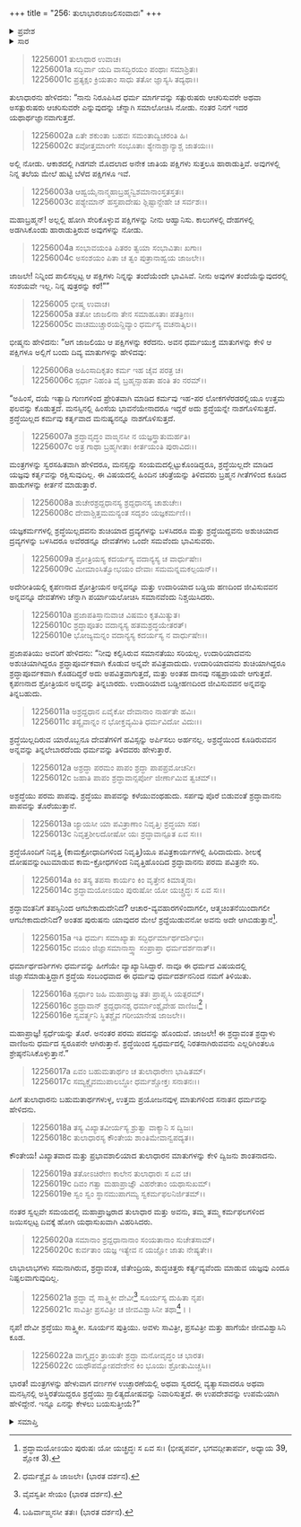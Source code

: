 +++
title = "256: ತುಲಾಭಾರಜಾಜಲಿಸಂವಾದಃ"
+++

<details><summary>ಪ್ರವೇಶ</summary>


।।   ಓಂ ಓಂ ನಮೋ ನಾರಾಯಣಾಯ।।   ಶ್ರೀ ವೇದವ್ಯಾಸಾಯ ನಮಃ ।।

ಶ್ರೀ ಕೃಷ್ಣದ್ವೈಪಾಯನ ವೇದವ್ಯಾಸ ವಿರಚಿತ  

**ಶ್ರೀ ಮಹಾಭಾರತ**

**ಶಾಂತಿ ಪರ್ವ**

**ಮೋಕ್ಷಧರ್ಮ ಪರ್ವ**

**ಅಧ್ಯಾಯ 256**


</details>

<details><summary>ಸಾರ</summary>

ಜಾಜಲಿಗೆ ಪಕ್ಷಿಗಳ ಉಪದೇಶ (1-22).


</details>


> 12256001 ತುಲಾಧಾರ ಉವಾಚ।   
12256001a ಸದ್ಭಿರ್ವಾ ಯದಿ ವಾಸದ್ಭಿರಯಂ ಪಂಥಾಃ ಸಮಾಶ್ರಿತಃ।  
12256001c ಪ್ರತ್ಯಕ್ಷಂ ಕ್ರಿಯತಾಂ ಸಾಧು ತತೋ ಜ್ಞಾಸ್ಯಸಿ ತದ್ಯಥಾ।।

ತುಲಾಧಾರನು ಹೇಳಿದನು: “ನಾನು ನಿರೂಪಿಸಿದ ಧರ್ಮ ಮಾರ್ಗವನ್ನು ಸತ್ಪುರುಷರು ಆಚರಿಸುವರೇ ಅಥವಾ ಅಸತ್ಪುರುಷರು ಆಚರಿಸುವರೇ ಎನ್ನುವುದನ್ನು ಚೆನ್ನಾಗಿ ಸಮಾಲೋಚಿಸಿ ನೋಡು. ನಂತರ ನಿನಗೆ ಇದರ ಯಥಾರ್ಥಜ್ಞಾನವಾಗುತ್ತದೆ.

> 12256002a ಏತೇ ಶಕುಂತಾ ಬಹವಃ ಸಮಂತಾದ್ವಿಚರಂತಿ ಹಿ।  
12256002c ತವೋತ್ತಮಾಂಗೇ ಸಂಭೂತಾಃ ಶ್ಯೇನಾಶ್ಚಾನ್ಯಾಶ್ಚ ಜಾತಯಃ।।

ಅಲ್ಲಿ ನೋಡು. ಆಕಾಶದಲ್ಲಿ ಗಿಡಗವೇ ಮೊದಲಾದ ಅನೇಕ ಜಾತಿಯ ಪಕ್ಷಿಗಳು ಸುತ್ತಲೂ ಹಾರಾಡುತ್ತಿವೆ. ಅವುಗಳಲ್ಲಿ ನಿನ್ನ ತಲೆಯ ಮೇಲೆ ಹುಟ್ಟಿ ಬೆಳೆದ ಪಕ್ಷಿಗಳೂ ಇವೆ.

> 12256003a ಆಹ್ವಯೈನಾನ್ಮಹಾಬ್ರಹ್ಮನ್ವಿಶಮಾನಾಂಸ್ತತಸ್ತತಃ।  
12256003c ಪಶ್ಯೇಮಾನ್ ಹಸ್ತಪಾದೇಷು ಶ್ಲಿಷ್ಟಾನ್ದೇಹೇ ಚ ಸರ್ವಶಃ।।

ಮಹಾಬ್ರಹ್ಮನ್! ಅಲ್ಲಲ್ಲಿ ಹೋಗಿ ಸೇರಿಕೊಳ್ಳುವ ಪಕ್ಷಿಗಳನ್ನು ನೀನು ಆಹ್ವಾನಿಸು. ಕಾಲುಗಳಲ್ಲಿ ದೇಹಗಳಲ್ಲಿ ಅಡಗಿಸಿಕೊಂಡು ಹಾರಾಡುತ್ತಿರುವ ಅವುಗಳನ್ನು ನೋಡು.

> 12256004a ಸಂಭಾವಯಂತಿ ಪಿತರಂ ತ್ವಯಾ ಸಂಭಾವಿತಾಃ ಖಗಾಃ।  
12256004c ಅಸಂಶಯಂ ಪಿತಾ ಚ ತ್ವಂ ಪುತ್ರಾನಾಹ್ವಯ ಜಾಜಲೇ।।

ಜಾಜಲೇ! ನಿನ್ನಿಂದ ಪಾಲಿಸಲ್ಪಟ್ಟ ಆ ಪಕ್ಷಿಗಳು ನಿನ್ನನ್ನು ತಂದೆಯೆಂದೇ ಭಾವಿಸಿವೆ. ನೀನು ಅವುಗಳ ತಂದೆಯೆನ್ನುವುದರಲ್ಲಿ ಸಂಶಯವೇ ಇಲ್ಲ. ನಿನ್ನ ಪುತ್ರರನ್ನು ಕರೆ!””

> 12256005 ಭೀಷ್ಮ ಉವಾಚ।   
12256005a ತತೋ ಜಾಜಲಿನಾ ತೇನ ಸಮಾಹೂತಾಃ ಪತತ್ರಿಣಃ।  
12256005c ವಾಚಮುಚ್ಚಾರಯನ್ದಿವ್ಯಾಂ ಧರ್ಮಸ್ಯ ವಚನಾತ್ಕಿಲ।।

ಭೀಷ್ಮನು ಹೇಳಿದನು: ”ಆಗ ಜಾಜಲಿಯು ಆ ಪಕ್ಷಿಗಳನ್ನು ಕರೆದನು. ಅವನ ಧರ್ಮಯುಕ್ತ ಮಾತುಗಳನ್ನು ಕೇಳಿ ಆ ಪಕ್ಷಿಗಳೂ ಅಲ್ಲಿಗೆ ಬಂದು ದಿವ್ಯ ಮಾತುಗಳನ್ನು ಹೇಳಿದವು:

> 12256006a ಅಹಿಂಸಾದಿಕೃತಂ ಕರ್ಮ ಇಹ ಚೈವ ಪರತ್ರ ಚ।  
12256006c ಸ್ಪರ್ಧಾ ನಿಹಂತಿ ವೈ ಬ್ರಹ್ಮನ್ಸಾಹತಾ ಹಂತಿ ತಂ ನರಮ್।।

“ಅಹಿಂಸೆ, ದಯೆ ಇತ್ಯಾದಿ ಗುಣಗಳಿಂದ ಪ್ರೇರಿತವಾಗಿ ಮಾಡಿದ ಕರ್ಮವು ಇಹ-ಪರ ಲೋಕಗಳೆರಡರಲ್ಲಿಯೂ ಉತ್ತಮ ಫಲವನ್ನು ಕೊಡುತ್ತದೆ. ಮನಸ್ಸಿನಲ್ಲಿ ಹಿಂಸೆಯ ಭಾವನೆಯೇನಾದರೂ ಇದ್ದರೆ ಅದು ಶ್ರದ್ಧೆಯನ್ನೇ ನಾಶಗೊಳಿಸುತ್ತದೆ. ಶ್ರದ್ಧೆಯಿಲ್ಲದ ಕರ್ಮವು ಕರ್ತೃವಾದ ಮನುಷ್ಯನನ್ನೂ ನಾಶಗೊಳಿಸುತ್ತದೆ.

> 12256007a ಶ್ರದ್ಧಾವೃದ್ಧಂ ವಾಙ್ಮನಸೀ ನ ಯಜ್ಞಸ್ತ್ರಾತುಮರ್ಹತಿ।  
12256007c ಅತ್ರ ಗಾಥಾ ಬ್ರಹ್ಮಗೀತಾಃ ಕೀರ್ತಯಂತಿ ಪುರಾವಿದಃ।।

ಮಂತ್ರಗಳನ್ನು ಸ್ವರಸಹಿತವಾಗಿ ಹೇಳಿದರೂ, ಮನಸ್ಸನ್ನು ಸಂಯಮದಲ್ಲಿಟ್ಟುಕೊಂಡಿದ್ದರೂ, ಶ್ರದ್ಧೆಯಿಲ್ಲದೇ ಮಾಡಿದ ಯಜ್ಞವು ಕರ್ತೃವನ್ನು ರಕ್ಷಿಸುವುದಿಲ್ಲ. ಈ ವಿಷಯದಲ್ಲಿ ಹಿಂದಿನ ಚರಿತ್ರೆಯನ್ನು ತಿಳಿದವರು ಬ್ರಹ್ಮನ ಗೀತೆಗಳಿಂದ ಕೂಡಿದ ಹಾಡುಗಳನ್ನು ಕೀರ್ತನೆ ಮಾಡುತ್ತಾರೆ.

> 12256008a ಶುಚೇರಶ್ರದ್ದಧಾನಸ್ಯ ಶ್ರದ್ದಧಾನಸ್ಯ ಚಾಶುಚೇಃ।  
12256008c ದೇವಾಶ್ಚಿತ್ತಮಮನ್ಯಂತ ಸದೃಶಂ ಯಜ್ಞಕರ್ಮಣಿ।।

ಯಜ್ಞಕರ್ಮಗಳಲ್ಲಿ ಶ್ರದ್ಧೆಯಿಲ್ಲದವನು ಶುಚಿಯಾದ ದ್ರವ್ಯಗಳನ್ನು ಬಳಸಿದರೂ ಮತ್ತು ಶ್ರದ್ಧೆಯಿದ್ದವನು ಅಶುಚಿಯಾದ ದ್ರವ್ಯಗಳನ್ನು ಬಳಸಿದರೂ ಅವೆರಡನ್ನೂ ದೇವತೆಗಳು ಒಂದೇ ಸಮವೆಂದು ಭಾವಿಸುವರು.

> 12256009a ಶ್ರೋತ್ರಿಯಸ್ಯ ಕದರ್ಯಸ್ಯ ವದಾನ್ಯಸ್ಯ ಚ ವಾರ್ಧುಷೇಃ।  
12256009c ಮೀಮಾಂಸಿತ್ವೋಭಯಂ ದೇವಾಃ ಸಮಮನ್ನಮಕಲ್ಪಯನ್।।

ಅದೇರೀತಿಯಲ್ಲಿ ಕೃಪಣನಾದ ಶ್ರೋತ್ರೀಯನ ಅನ್ನವನ್ನೂ ಮತ್ತು ಉದಾರಿಯಾದ ಬಡ್ಡಿಯ ಹಣದಿಂದ ಜೀವಿಸುವವನ ಅನ್ನವನ್ನೂ ದೇವತೆಗಳು ಚೆನ್ನಾಗಿ ಪರ್ಯಾಯಲೋಚಿಸಿ ಸಮಾನವೆಂದು ನಿಶ್ಚಯಿಸಿದರು.

> 12256010a ಪ್ರಜಾಪತಿಸ್ತಾನುವಾಚ ವಿಷಮಂ ಕೃತಮಿತ್ಯುತ।  
12256010c ಶ್ರದ್ಧಾಪೂತಂ ವದಾನ್ಯಸ್ಯ ಹತಮಶ್ರದ್ಧಯೇತರತ್।  
12256010e ಭೋಜ್ಯಮನ್ನಂ ವದಾನ್ಯಸ್ಯ ಕದರ್ಯಸ್ಯ ನ ವಾರ್ಧುಷೇಃ।।

ಪ್ರಜಾಪತಿಯು ಅವರಿಗೆ ಹೇಳಿದನು: “ನೀವು ಕಲ್ಪಿಸಿರುವ ಸಮಾನತೆಯು ಸರಿಯಲ್ಲ. ಉದಾರಿಯಾದವನು ಅಶುಚಿಯಾಗಿದ್ದರೂ ಶ್ರದ್ಧಾಪೂರ್ವಕವಾಗಿ ಕೊಡುವ ಅನ್ನವೇ ಪವಿತ್ರವಾದುದು. ಉದಾರಿಯಾದವನು ಶುಚಿಯಾಗಿದ್ದರೂ ಶ್ರದ್ಧಾಪೂರ್ವಕವಾಗಿ ಕೊಡದಿದ್ದರೆ ಅದು ಅಪವಿತ್ರವಾಗುತ್ತದೆ, ಮತ್ತು ಅಂತಹ ದಾನವು ನಷ್ಟಪ್ರಾಯವೇ ಆಗುತ್ತದೆ. ಕೃಪಣನಾದ ಶ್ರೋತ್ರಿಯನ ಅನ್ನವನ್ನು ತಿನ್ನಬಾರದು. ಉದಾರಿಯಾದ ಬಡ್ಡೀಹಣದಿಂದ ಜೀವಿಸುವವನ ಅನ್ನವನ್ನು ತಿನ್ನಬಹುದು.

> 12256011a ಅಶ್ರದ್ದಧಾನ ಏವೈಕೋ ದೇವಾನಾಂ ನಾರ್ಹತೇ ಹವಿಃ।  
12256011c ತಸ್ಯೈವಾನ್ನಂ ನ ಭೋಕ್ತವ್ಯಮಿತಿ ಧರ್ಮವಿದೋ ವಿದುಃ।।

ಶ್ರದ್ಧೆಯಿಲ್ಲದಿರುವ ಯಾರೊಬ್ಬನೂ ದೇವತೆಗಳಿಗೆ ಹವಿಸ್ಸನ್ನು ಅರ್ಪಿಸಲು ಅರ್ಹನಲ್ಲ. ಅಶ್ರದ್ಧೆಯಿಂದ ಕೂಡಿರುವವನ ಅನ್ನವನ್ನು ತಿನ್ನಲೇಬಾರದೆಂದು ಧರ್ಮವನ್ನು ತಿಳಿದವರು ಹೇಳುತ್ತಾರೆ.

> 12256012a ಅಶ್ರದ್ಧಾ ಪರಮಂ ಪಾಪಂ ಶ್ರದ್ಧಾ ಪಾಪಪ್ರಮೋಚನೀ।  
12256012c ಜಹಾತಿ ಪಾಪಂ ಶ್ರದ್ಧಾವಾನ್ಸರ್ಪೋ ಜೀರ್ಣಾಮಿವ ತ್ವಚಮ್।।

ಅಶ್ರದ್ಧೆಯು ಪರಮ ಪಾಪವು. ಶ್ರದ್ಧೆಯು ಪಾಪವನ್ನು ಕಳೆಯುವಂಥಹುದು. ಸರ್ಪವು ಪೊರೆ ಬಿಡುವಂತೆ ಶ್ರದ್ಧಾವಾನನು ಪಾಪವನ್ನು ತೊರೆಯುತ್ತಾನೆ.

> 12256013a ಜ್ಯಾಯಸೀ ಯಾ ಪವಿತ್ರಾಣಾಂ ನಿವೃತ್ತಿಃ ಶ್ರದ್ಧಯಾ ಸಹ।  
12256013c ನಿವೃತ್ತಶೀಲದೋಷೋ ಯಃ ಶ್ರದ್ಧಾವಾನ್ಪೂತ ಏವ ಸಃ।।

ಶ್ರದ್ಧೆಯೊಂದಿಗೆ ನಿವೃತ್ತಿ (ಕಾಮಕ್ರೋಧಾದಿಗಳಿಂದ ನಿವೃತ್ತಿ)ಯೂ ಪವಿತ್ರಕಾರ್ಯಗಳಲ್ಲಿ ಹಿರಿದಾದುದು. ಶೀಲಕ್ಕೆ ದೋಷವನ್ನುಂಟುಮಾಡುವ ಕಾಮ-ಕ್ರೋಧಗಳಿಂದ ನಿವೃತ್ತಿಹೊಂದಿದ ಶ್ರದ್ಧಾವಾನನು ಪರಮ ಪವಿತ್ರನೇ ಸರಿ.

> 12256014a ಕಿಂ ತಸ್ಯ ತಪಸಾ ಕಾರ್ಯಂ ಕಿಂ ವೃತ್ತೇನ ಕಿಮಾತ್ಮನಾ।  
12256014c ಶ್ರದ್ಧಾಮಯೋಽಯಂ ಪುರುಷೋ ಯೋ ಯಚ್ಚ್ರದ್ಧಃ ಸ ಏವ ಸಃ।।

ಶ್ರದ್ಧಾವಂತನಿಗೆ ತಪಸ್ಸಿನಿಂದ ಆಗಬೇಕಾದುದೇನಿದೆ? ಆಚಾರ-ವ್ಯವಹಾರಗಳಿಂದಾಗಲೀ, ಆತ್ಮಚಿಂತನೆಯಿಂದಾಗಲೀ ಆಗಬೇಕಾದುದೇನಿದೆ? ಅಂತಹ ಪುರುಷನು ಯಾವುದರ ಮೇಲೆ ಶ್ರದ್ಧೆಯಿಡುವನೋ ಅವನು ಅದೇ ಆಗಿಬಿಡುತ್ತಾನೆ[^1].

> 12256015a ಇತಿ ಧರ್ಮಃ ಸಮಾಖ್ಯಾತಃ ಸದ್ಭಿರ್ಧರ್ಮಾರ್ಥದರ್ಶಿಭಿಃ।  
12256015c ವಯಂ ಜಿಜ್ಞಾಸಮಾನಾಸ್ತ್ವಾ ಸಂಪ್ರಾಪ್ತಾ ಧರ್ಮದರ್ಶನಾತ್।।

ಧರ್ಮಾರ್ಥದರ್ಶಿಗಳು ಧರ್ಮವನ್ನು ಹೀಗೆಯೇ ವ್ಯಾಖ್ಯಾನಿಸಿದ್ದಾರೆ. ನಾವೂ ಈ ಧರ್ಮದ ವಿಷಯದಲ್ಲಿ ಜಿಜ್ಞಾಸೆಮಾಡುತ್ತಿದ್ದಾಗ ಶ್ರದ್ಧೆಯ ಸಂಬಂಧವಾದ ಈ ಧರ್ಮವು ಧರ್ಮದರ್ಶನನಿಂದ ನಮಗೆ ತಿಳಿಯಿತು.

> 12256016a ಸ್ಪರ್ಧಾಂ ಜಹಿ ಮಹಾಪ್ರಾಜ್ಞ ತತಃ ಪ್ರಾಪ್ಸ್ಯಸಿ ಯತ್ಪರಮ್।  
12256016c ಶ್ರದ್ಧಾವಾನ್ ಶ್ರದ್ದಧಾನಶ್ಚ ಧರ್ಮಾಂಶ್ಚೈವೇಹ ವಾಣಿಜಃ[^2]।  
12256016e ಸ್ವವರ್ತ್ಮನಿ ಸ್ಥಿತಶ್ಚೈವ ಗರೀಯಾನೇಷ ಜಾಜಲೇ।।

ಮಹಾಪ್ರಾಜ್ಞ! ಸ್ಪರ್ಧೆಯನ್ನು ತೊರೆ. ಅನಂತರ ಪರಮ ಪದವನ್ನು ಹೊಂದುವೆ. ಜಾಜಲೇ! ಈ ಶ್ರದ್ಧಾವಂತ ಶ್ರದ್ಧಾಳು ವಾಣಿಜನು ಧರ್ಮದ ಸ್ವರೂಪನೇ ಆಗಿರುತ್ತಾನೆ. ಶ್ರದ್ಧೆಯಿಂದ ಸ್ವಧರ್ಮದಲ್ಲಿ ನಿರತನಾಗಿರುವವನು ಎಲ್ಲರಿಗಿಂತಲೂ ಶ್ರೇಷ್ಠನೆನಿಸಿಕೊಳ್ಳುತ್ತಾನೆ.”

> 12256017a ಏವಂ ಬಹುಮತಾರ್ಥಂ ಚ ತುಲಾಧಾರೇಣ ಭಾಷಿತಮ್।  
12256017c ಸಮ್ಯಕ್ಚೈವಮುಪಾಲಬ್ಧೋ ಧರ್ಮಶ್ಚೋಕ್ತಃ ಸನಾತನಃ।।

ಹೀಗೆ ತುಲಾಧಾರನು ಬಹುಮತಾರ್ಥಗಳುಳ್ಳ, ಉತ್ತಮ ಪ್ರಯೋಜನವುಳ್ಳ ಮಾತುಗಳಿಂದ ಸನಾತನ ಧರ್ಮವನ್ನು ಹೇಳಿದನು.

> 12256018a ತಸ್ಯ ವಿಖ್ಯಾತವೀರ್ಯಸ್ಯ ಶ್ರುತ್ವಾ ವಾಕ್ಯಾನಿ ಸ ದ್ವಿಜಃ।  
12256018c ತುಲಾಧಾರಸ್ಯ ಕೌಂತೇಯ ಶಾಂತಿಮೇವಾನ್ವಪದ್ಯತ।।

ಕೌಂತೇಯ! ವಿಖ್ಯಾತವಾದ ಮತ್ತು ಪ್ರಭಾವಶಾಲಿಯಾದ ತುಲಾಧಾರನ ಮಾತುಗಳನ್ನು ಕೇಳಿ ದ್ವಿಜನು ಶಾಂತನಾದನು.

> 12256019a ತತೋಽಚಿರೇಣ ಕಾಲೇನ ತುಲಾಧಾರಃ ಸ ಏವ ಚ।  
12256019c ದಿವಂ ಗತ್ವಾ ಮಹಾಪ್ರಾಜ್ಞೌ ವಿಹರೇತಾಂ ಯಥಾಸುಖಮ್।  
12256019e ಸ್ವಂ ಸ್ವಂ ಸ್ಥಾನಮುಪಾಗಮ್ಯ ಸ್ವಕರ್ಮಫಲನಿರ್ಜಿತಮ್।।

ನಂತರ ಸ್ವಲ್ಪವೇ ಸಮಯದಲ್ಲಿ ಮಹಾಪ್ರಾಜ್ಞರಾದ ತುಲಾಧಾರ ಮತ್ತು ಅವನು, ತಮ್ಮ ತಮ್ಮ ಕರ್ಮಫಲಗಳಿಂದ ಜಯಿಸಲ್ಪಟ್ಟ  ದಿವಕ್ಕೆ ಹೋಗಿ ಯಥಾಸುಖವಾಗಿ ವಿಹರಿಸಿದರು.

> 12256020a ಸಮಾನಾಂ ಶ್ರದ್ದಧಾನಾನಾಂ ಸಂಯತಾನಾಂ ಸುಚೇತಸಾಮ್।  
12256020c ಕುರ್ವತಾಂ ಯಜ್ಞ ಇತ್ಯೇವ ನ ಯಜ್ಞೋ ಜಾತು ನೇಷ್ಯತೇ।।

ಲಾಭಾಲಾಭಗಳು ಸಮನಾಗಿರುವ, ಶ್ರದ್ಧಾವಂತ, ಜಿತೇಂದ್ರಿಯ, ಶುದ್ಧಚಿತ್ತರು ಕರ್ತ್ಯವ್ಯವೆಂದು ಮಾಡುವ ಯಜ್ಞವು ಎಂದೂ ನಿಷ್ಫಲವಾಗುವುದಿಲ್ಲ.

> 12256021a ಶ್ರದ್ಧಾ ವೈ ಸಾತ್ತ್ವಿಕೀ ದೇವೀ[^3] ಸೂರ್ಯಸ್ಯ ದುಹಿತಾ ನೃಪ।  
12256021c ಸಾವಿತ್ರೀ ಪ್ರಸವಿತ್ರೀ ಚ ಜೀವವಿಶ್ವಾಸಿನೀ ತಥಾ[^4]।।

ನೃಪ! ದೇವೀ ಶ್ರದ್ಧೆಯು ಸಾತ್ತ್ವಿಕೀ. ಸೂರ್ಯನ ಪುತ್ರಿಯು. ಅವಳು ಸಾವಿತ್ರೀ, ಪ್ರಸವಿತ್ರೀ ಮತ್ತು ಹಾಗೆಯೇ ಜೀವವಿಶ್ವಾಸಿನಿ ಕೂಡ.

> 12256022a ವಾಗ್ವೃದ್ಧಂ ತ್ರಾಯತೇ ಶ್ರದ್ಧಾ ಮನೋವೃದ್ಧಂ ಚ ಭಾರತ।  
12256022c ಯಥೌಪಮ್ಯೋಪದೇಶೇನ ಕಿಂ ಭೂಯಃ ಶ್ರೋತುಮಿಚ್ಚಸಿ।।

ಭಾರತ! ಮಂತ್ರಗಳನ್ನು ಹೇಳುವಾಗ ವರ್ಣಗಳ ಉಚ್ಛಾರಣೆಯಲ್ಲಿ ಅಥವಾ ಸ್ವರದಲ್ಲಿ ವ್ಯತ್ಯಾಸವಾದರೂ ಅಥವಾ ಮನಸ್ಸಿನಲ್ಲಿ ಅಸ್ಥಿರತೆಯಿದ್ದರೂ ಶ್ರದ್ಧೆಯು ಸ್ಖಾಲಿತ್ಯದೋಷವನ್ನು ನಿವಾರಿಸುತ್ತದೆ. ಈ ಉಪದೇಶವನ್ನು ಉಪಮೆಯಾಗಿ ಹೇಳಿದ್ದೇನೆ. ಇನ್ನೂ ಏನನ್ನು ಕೇಳಲು ಬಯಸುತ್ತೀಯೆ?”


<details><summary>ಸಮಾಪ್ತಿ</summary>

ಇತಿ ಶ್ರೀಮಹಾಭಾರತೇ ಶಾಂತಿ ಪರ್ವಣಿ ಮೋಕ್ಷಧರ್ಮ ಪರ್ವಣಿ ತುಲಾಭಾರಜಾಜಲಿಸಂವಾದೇ ಷಟ್ಪಂಪಂಚಾಶದಧಿಕದ್ವಿಶತತಮೋಽಧ್ಯಾಯಃ।।  
ಇದು ಶ್ರೀಮಹಾಭಾರತದಲ್ಲಿ ಶಾಂತಿ ಪರ್ವದಲ್ಲಿ ಮೋಕ್ಷಧರ್ಮ ಪರ್ವದಲ್ಲಿ ತುಲಾಭಾರಜಾಜಲಿಸಂವಾದ ಎನ್ನುವ ಇನ್ನೂರಾಐವತ್ತಾರನೇ ಅಧ್ಯಾಯವು.


</details>

[^1]: ಶ್ರದ್ಧಾಮಯೋಽಯಂ ಪುರುಷಃ ಯೋ ಯಚ್ಛ್ರದ್ಧಃ ಸ ಏವ ಸಃ।   (ಭೀಷ್ಮಪರ್ವ, ಭಗವದ್ಗೀತಾಪರ್ವ, ಅಧ್ಯಾಯ 39, ಶ್ಲೋಕ 3).

[^2]: ಧರ್ಮಶ್ಚೈವ ಹಿ ಜಾಜಲೇ।   (ಭಾರತ ದರ್ಶನ).

[^3]: ವೈವಸ್ವತೀ ಸೇಯಂ (ಭಾರತ ದರ್ಶನ).

[^4]: ಬಹಿರ್ವಾಙ್ಮನಸೀ ತತಃ।   (ಭಾರತ ದರ್ಶನ).
